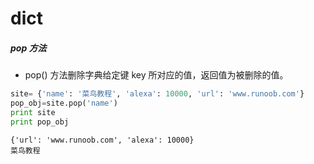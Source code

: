 # dict
##### pop 方法
-  pop() 方法删除字典给定键 key 所对应的值，返回值为被删除的值。
```Python
site= {'name': '菜鸟教程', 'alexa': 10000, 'url': 'www.runoob.com'}
pop_obj=site.pop('name')
print site
print pop_obj
```
```
{'url': 'www.runoob.com', 'alexa': 10000}
菜鸟教程
```
